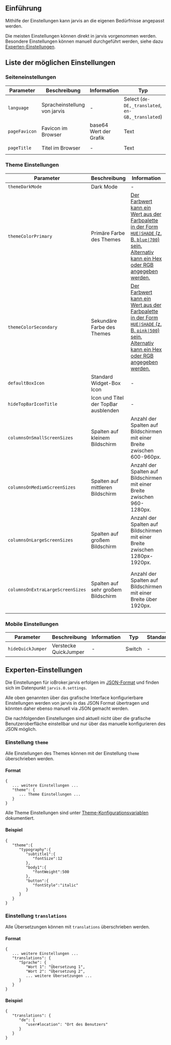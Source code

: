 ## Einführung

Mithilfe der Einstellungen kann jarvis an die eigenen Bedürfnisse angepasst werden.

Die meisten Einstellungen können direkt in jarvis vorgenommen werden. Besondere Einstellungen können manuell durchgeführt werden, siehe dazu [Experten-Einstellungen](#Experten-Einstellungen).


## Liste der möglichen Einstellungen

### Seiteneinstellungen
| Parameter | Beschreibung | Information | Typ | Standard |
| - | - | - | - | - |
| `language` | Spracheinstellung von jarvis | - | Select (`de-DE,_translated`, `en-GB,_translated`) | `() => i18n.getLanguage(true)` |
| `pageFavicon` | Favicon im Browser | base64 Wert der Grafik | Text | - |
| `pageTitle` | Titel im Browser | - | Text | `jarvis - just another remarkable vis` |

### Theme Einstellungen
| Parameter | Beschreibung | Information | Typ | Standard |
| - | - | - | - | - |
| `themeDarkMode` | Dark Mode | - | Switch | - |
| `themeColorPrimary` | Primäre Farbe des Themes | [Der Farbwert kann ein Wert aus der Farbpalette in der Form `HUE\|SHADE` (z. B. `blue\|700`) sein. Alternativ kann ein Hex oder RGB angegeben werden.](https://material-ui.com/customization/color/#color-palette) | Text | `blue\|700` |
| `themeColorSecondary` | Sekundäre Farbe des Themes | [Der Farbwert kann ein Wert aus der Farbpalette in der Form `HUE\|SHADE` (z. B. `pink\|500`) sein. Alternativ kann ein Hex oder RGB angegeben werden.](https://material-ui.com/customization/color/#color-palette) | Text | `pink\|500` |
| `defaultBoxIcon` | Standard Widget-Box Icon | - | Text | `home` |
| `hideTopBarIconTitle` | Icon und Titel der TopBar ausblenden | - | Switch | - |
| `columnsOnSmallScreenSizes` | Spalten auf kleinem Bildschirm | Anzahl der Spalten auf Bildschirmen mit einer Breite zwischen 600-960px. | Select (`12,_translated`, `1,_translated`, `2,_translated`, `3,_translated`, `4,_translated`, `6,_translated`) | `2` |
| `columnsOnMediumScreenSizes` | Spalten auf mittleren Bildschirm | Anzahl der Spalten auf Bildschirmen mit einer Breite zwischen 960-1280px. | Select (`12,_translated`, `1,_translated`, `2,_translated`, `3,_translated`, `4,_translated`, `6,_translated`) | `2` |
| `columnsOnLargeScreenSizes` | Spalten auf großem Bildschirm | Anzahl der Spalten auf Bildschirmen mit einer Breite zwischen 1280px-1920px. | Select (`12,_translated`, `1,_translated`, `2,_translated`, `3,_translated`, `4,_translated`, `6,_translated`) | `12` |
| `columnsOnExtraLargeScreenSizes` | Spalten auf sehr großem Bildschirm | Anzahl der Spalten auf Bildschirmen mit einer Breite über 1920px. | Select (`12,_translated`, `1,_translated`, `2,_translated`, `3,_translated`, `4,_translated`, `6,_translated`) | `12` |

### Mobile Einstellungen
| Parameter | Beschreibung | Information | Typ | Standard |
| - | - | - | - | - |
| `hideQuickJumper` | Verstecke QuickJumper | - | Switch | - |


## Experten-Einstellungen
Die Einstellungen für ioBroker.jarvis erfolgen im [JSON-Format](https://de.wikipedia.org/wiki/JavaScript_Object_Notation) und finden sich im Datenpunkt `jarvis.0.settings`.

Alle oben genannten über das grafische Interface konfigurierbare Einstellungen werden von jarvis in das JSON Format übertragen und könnten daher ebenso manuell via JSON gemacht werden.

Die nachfolgenden Einstellungen sind aktuell nicht über die grafische Benutzeroberfläche einstellbar und nur über das manuelle konfigurieren des JSON möglich.


### Einstellung `theme `
Alle Einstellungen des Themes können mit der Einstellung `theme` überschrieben werden.

#### Format
```
{
   ... weitere Einstellungen ...
   "theme": {
      ... Theme Einstellungen ...
   }
}
```

Alle Theme Einstellungen sind unter [Theme-Konfigurationsvariablen](https://material-ui.com/de/customization/theming/#theme-konfigurationsvariablen) dokumentiert.


#### Beispiel
```
{
   "theme":{
      "typography":{
         "subtitle1":{
            "fontSize":12
         },
         "body1":{
            "fontWeight":500
         },
         "button":{
            "fontStyle":"italic"
         }
      }
   }
}
```

### Einstellung `translations`
Alle Übersetzungen können mit `translations` überschrieben werden.

#### Format
```
{
   ... weitere Einstellungen ...
   "translations": {
      "Sprache": {
         "Wort 1": "Übersetzung 1",
         "Wort 2": "Übersetzung 2",
         ... weitere Übersetzungen ...
      }
   }
}
```

#### Beispiel
```
{
   "translations": {
      "de": {
         "user#location": "Ort des Benutzers"
      }
   }
}
```
